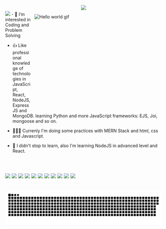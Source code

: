 <div align="center">
 <img src="https://readme-typing-svg.herokuapp.com/?lines=👋+Hi,+I’m+Abdujalol,;Andy+for+sure+:)&color=cyan&center=true" />
</div>
<!-- <img align="center" src="https://pbs.twimg.com/profile_banners/1951820972/1611850287/1080x360" /> -->
<img  src="https://img.shields.io/youtube/channel/subscribers/UCBI6_Pnm_tBbcRiRGjXLl3w?label=SUBSCRIBERS&logo=Youtube&style=for-the-badge"/>
<img style="margin:10px" align="right" alt="Hello world gif" src="https://camo.githubusercontent.com/8bf6f6d78abc81fcf9c49f10649423e73ea44bc248e83aaae8759d401c829a84/68747470733a2f2f70687973696373677572756b756c2e66696c65732e776f726470726573732e636f6d2f323031392f30322f6368617261637465722d312e676966" height="300" width="400" />
- 👀 I’m interested in Coding and Problem Solving

- 👍 Like professional knowledge of technologies in JavaScript, React, NodeJS, ExpressJS and MongoDB. learning  Python and more JavaScript frameworks: EJS, Joi, mongoose and so on.

- 👨🏻‍💻 Currenly I'm doing some practices with MERN Stack and  html, css and Javascript.

- 🌱 I didn't stop to learn, also I'm learning NodeJS in advanced level and React.


 <br />

 ## <img src="https://media.giphy.com/media/IdyAQJVN2kVPNUrojM/giphy.gif" width="50"> <img src="https://media.giphy.com/media/XAxylRMCdpbEWUAvr8/giphy.gif" width="50"> <img src="https://media.giphy.com/media/fsEaZldNC8A1PJ3mwp/giphy.gif" width="50"> <img src="https://media.giphy.com/media/ln7z2eWriiQAllfVcn/giphy.gif" width="50" /> <img src="https://cdn.worldvectorlogo.com/logos/typescript.svg" width="50"> <img src="https://media.giphy.com/media/eNAsjO55tPbgaor7ma/giphy.gif" width="50"> <img src="https://cdn.icon-icons.com/icons2/2415/PNG/512/redux_original_logo_icon_146365.png" width="50"> <img src="https://media.giphy.com/media/kdFc8fubgS31b8DsVu/giphy.gif" width="50"> <img src="https://media.giphy.com/media/Ri2TUcKlaOcaDBxFpY/giphy.gif" width="50"> <img src="https://cdn.icon-icons.com/icons2/2415/PNG/512/mongodb_original_wordmark_logo_icon_146425.png" width="50"> <img src="https://media.giphy.com/media/LMt9638dO8dftAjtco/giphy.gif" width="50">
 <br /> 
<picture>
  <source media="(prefers-color-scheme: dark)" srcset="https://raw.githubusercontent.com/AbdujalolAndy/AbdujalolAndy/output/github-contribution-grid-snake-dark.svg">
  <source media="(prefers-color-scheme: light)" srcset="https://raw.githubusercontent.com/AbdujalolAndy/AbdujalolAndy/output/github-contribution-grid-snake.svg">
  <img alt="github contribution grid snake animation" src="https://raw.githubusercontent.com/AbdujalolAndy/AbdujalolAndy/output/github-contribution-grid-snake.svg">
</picture>
<br/>
<!-- <img src='https://github-readme-stats.vercel.app/api?username=AbdujalolAndy&show_icons=true&theme=radical'/> -->
<!---
AbdujalolAndy/AbdujalolAndy is a ✨ special ✨ repository because its `README.md` (this file) appears on your GitHub profile.
You can click the Preview link to take a look at your changes.
--->
